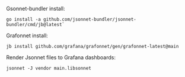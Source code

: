 Gsonnet-bundler install:
```
go install -a github.com/jsonnet-bundler/jsonnet-bundler/cmd/jb@latest`
```

Grafonnet install:
```
jb install github.com/grafana/grafonnet/gen/grafonnet-latest@main
```

Render Jsonnet files to Grafana dashboards:
```
jsonnet -J vendor main.libsonnet
```